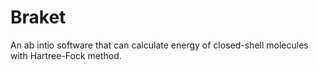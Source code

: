 # Braket
An ab intio software that can calculate energy of closed-shell molecules with Hartree-Fock method.
